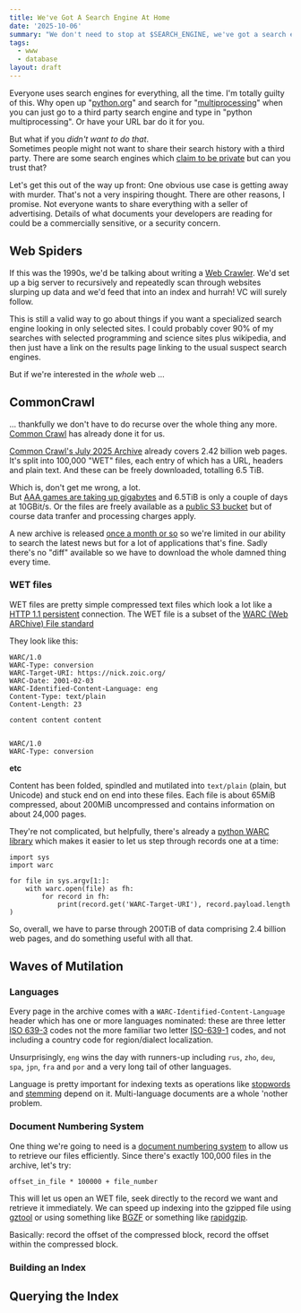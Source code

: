 ```yaml
---
title: We've Got A Search Engine At Home
date: '2025-10-06'
summary: "We don't need to stop at $SEARCH_ENGINE, we've got a search engine at home"
tags:
  - www
  - database
layout: draft
---
```


Everyone uses search engines for everything, all the time. 
I'm totally guilty of this.
Why open up "[python.org](https://python.org/)" and search for
"[multiprocessing](https://www.python.org/search/?q=multiprocessing&submit=)"
when you can just go to a third party search engine and type in "python multiprocessing".
Or have your URL bar do it for you.

But what if you *didn't want to do that*.  
Sometimes people might not want to share their search history with a third party.
There are some search engines which [claim to be private](https://duckduckgo.com/) 
but can you trust that?

Let's get this out of the way up front: One obvious use case is getting away with murder.
That's not a very inspiring thought.
There are other reasons, I promise.
Not everyone wants to share everything with a seller of advertising.
Details of what documents your developers are reading for could be a commercially sensitive,
or a security concern.

## Web Spiders

If this was the 1990s, we'd be talking about writing a [Web Crawler](https://en.wikipedia.org/wiki/Web_crawler).
We'd set up a big server to recursively and repeatedly scan through websites slurping up 
data and we'd feed that into an index and hurrah! VC will surely follow.

This is still a valid way to go about things if you want a specialized search engine 
looking in only selected sites.
I could probably cover 90% of my searches with selected programming and science sites plus
wikipedia, and then just have a link on the results page linking to the usual suspect search engines.

But if we're interested in the *whole* web ...

## CommonCrawl

... thankfully we don't have to do recurse over the whole thing any more.
[Common Crawl](https://commoncrawl.org/) has already done it for us.

[Common Crawl's July 2025 Archive](https://commoncrawl.org/blog/july-2025-crawl-archive-now-available)
already covers 2.42 billion web pages.  It's split into 100,000 "WET" files, each entry of 
which has a URL, headers and plain text.  And these can be freely downloaded,
totalling 6.5 TiB.

Which is, don't get me wrong, a lot.  
But [AAA games are taking up gigabytes](https://www.techspot.com/article/2680-game-install-sizes/)
and 6.5TiB is only a couple of days at 10GBit/s.
Or the files are freely available as a [public S3 bucket](https://commoncrawl.org/get-started)
but of course data tranfer and processing charges apply.

A new archive is released [once a month or so](https://commoncrawl.org/blog) so 
we're limited in our ability to search the latest news but for a lot of applications
that's fine.
Sadly there's no "diff" available so we have to download the whole damned
thing every time.

### WET files

WET files are pretty simple compressed text files which look a lot like a
[HTTP 1.1 persistent](https://en.wikipedia.org/wiki/HTTP_persistent_connection#HTTP_1.1)
connection. The WET file is a subset of the [WARC (Web ARChive) File standard](https://bibnum.bnf.fr/WARC/)

They look like this:
```
WARC/1.0
WARC-Type: conversion
WARC-Target-URI: https://nick.zoic.org/
WARC-Date: 2001-02-03
WARC-Identified-Content-Language: eng
Content-Type: text/plain
Content-Length: 23

content content content


WARC/1.0
WARC-Type: conversion
```
**etc**

Content has been folded, spindled and mutilated into `text/plain` (plain, but Unicode)
and stuck end on end into these files.
Each file is about 65MiB compressed, about 200MiB uncompressed and contains
information on about 24,000 pages.

They're not complicated, but helpfully, there's already a
[python WARC library](https://en.wikipedia.org/wiki/HTTP_persistent_connection#HTTP_1.1)
which makes it easier to let us step through records one at a time:

```
import sys
import warc

for file in sys.argv[1:]:
    with warc.open(file) as fh:
        for record in fh:
            print(record.get('WARC-Target-URI'), record.payload.length )
```

So, overall, we have to parse through 200TiB of data comprising 2.4 billion
web pages, and do something useful with all that.

## Waves of Mutilation

### Languages

Every page in the archive comes with a `WARC-Identified-Content-Language` header
which has one or more languages nominated: these are three letter
[ISO 639-3](https://en.wikipedia.org/wiki/ISO_639-3) codes not the more 
familiar two letter [ISO-639-1](https://en.wikipedia.org/wiki/ISO_639-1) codes,
and not including a country code for region/dialect localization.

Unsurprisingly, `eng` wins the day with runners-up including `rus`, `zho`, `deu`, `spa`, `jpn`, `fra` and `por` and a very long tail of other languages.

Language is pretty important for indexing texts as operations like 
[stopwords](https://en.wikipedia.org/wiki/Stop_word) and 
[stemming](https://www.nltk.org/api/nltk.stem.SnowballStemmer.html)
depend on it.
Multi-language documents are a whole 'nother problem.

### Document Numbering System

One thing we're going to need is a
[document numbering system](https://en.wikipedia.org/wiki/Discordianism#The_Pentabarf)
to allow us to retrieve our files efficiently.
Since there's exactly 100,000 files in the archive, let's try:

`offset_in_file * 100000 + file_number`

This will let us open an WET file, seek directly to the record we want and 
retrieve it immediately.
We can speed up indexing into the gzipped file using
[gztool](https://github.com/circulosmeos/gztool) or using 
something like [BGZF](https://biopython.org/docs/dev/api/Bio.bgzf.html)
or something like [rapidgzip](https://pypi.org/project/rapidgzip/0.0.1/#python-library).

Basically: record the offset of the compressed block, record the offset within the
compressed block.

### Building an Index

## Querying the Index









